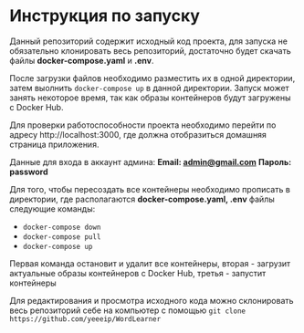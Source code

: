 # Инструкция по запуску

Данный репозиторий содержит исходный код проекта, для запуска не обязательно клонировать весь репозиторий, достаточно будет скачать файлы **docker-compose.yaml** и **.env**.  

После загрузки файлов необходимо разместить их в одной директории, затем выолнить ```docker-compose up``` в данной директории. Запуск может занять некоторое время, так как образы контейнеров будут загружены с Docker Hub.  

Для проверки работоспособности проекта необходимо перейти по адресу http://localhost:3000, где должна отобразиться домашняя страница приложения.

Данные для входа в аккаунт админа:
**Email: admin@gmail.com**
**Пароль: password**

Для того, чтобы пересоздать все контейнеры необходимо прописать в директории, где располагаются **docker-compose.yaml, .env** файлы следующие команды:
- ```docker-compose down```
- ```docker-compose pull```
- ```docker-compose up```

Первая команда остановит и удалит все контейнеры, вторая - загрузит актуальные образы контейнеров с Docker Hub, третья - запустит контейнеры

Для редактирования и просмотра исходного кода можно склонировать весь репозиторий себе на компьютер с помощью ```git clone https://github.com/yeeeip/WordLearner```
